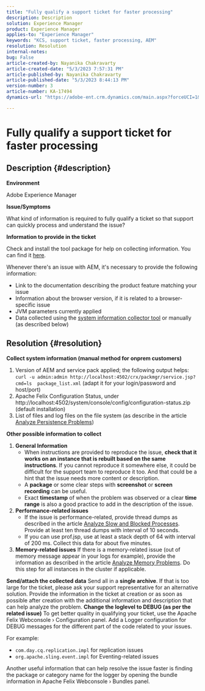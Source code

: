 ```yaml
---
title: "Fully qualify a support ticket for faster processing"
description: Description
solution: Experience Manager
product: Experience Manager
applies-to: "Experience Manager"
keywords: "KCS, support ticket, faster processing, AEM"
resolution: Resolution
internal-notes: 
bug: False
article-created-by: Nayanika Chakravarty
article-created-date: "5/3/2023 7:57:31 PM"
article-published-by: Nayanika Chakravarty
article-published-date: "5/3/2023 8:44:13 PM"
version-number: 3
article-number: KA-17494
dynamics-url: "https://adobe-ent.crm.dynamics.com/main.aspx?forceUCI=1&pagetype=entityrecord&etn=knowledgearticle&id=18461fbc-ece9-ed11-a7c6-6045bd006b25"

---
```

# Fully qualify a support ticket for faster processing

## Description {#description}


<b>Environment</b>

Adobe Experience Manager

<b>Issue/Symptoms</b>

What kind of information is required to fully qualify a ticket so that support can quickly process and understand the issue?

<b>Information to provide in the ticket</b>

Check and install the tool package for help on collecting information. You can find it [here](https://helpx.adobe.com/experience-manager/kb/index/tools.html).

Whenever there's an issue with AEM, it's necessary to provide the following information:

- Link to the documentation describing the product feature matching your issue
- Information about the browser version, if it is related to a browser-specific issue
- JVM parameters currently applied
- Data collected using the [system information collector tool](https://helpx.adobe.com/experience-manager/kb/support-info-collector.html) or manually (as described below)



## Resolution {#resolution}

<b>Collect system information (manual method for onprem customers)</b>
1. Version of AEM and service pack applied; the following output helps: `curl -u admin:admin http://localhost:4502/crx/packmgr/service.jsp?cmd=ls  package_list.xml` (adapt it for your login/password and host/port)
2. Apache Felix Configuration Status, under http://localhost:4502/system/console/config/configuration-status.zip (default installation)
3. List of files and log files on the file system (as describe in the article [Analyze Persistence Problems](https://helpx.adobe.com/experience-manager/kb/AnalyzePersistenceProblems.html))

<b>Other possible information to collect</b>
1. <b>General Information</b>
    - When instructions are provided to reproduce the issue, <b>check that it works on an instance that is rebuilt based on the same instructions</b>. If you cannot reproduce it somewhere else, it could be difficult for the support team to reproduce it too. And that could be a hint that the issue needs more content or description.
    - A <b>package</b> or some clear steps with <b>screenshot</b> or <b>screen recording</b> can be useful.
    - Exact <b>timestamp</b> of when the problem was observed or a clear <b>time range</b> is also a good practice to add in the description of the issue.
2. <b>Performance-related issues</b>
    - If the issue is performance-related, provide thread dumps as described in the article [Analyze Slow and Blocked Processes](https://helpx.adobe.com/experience-manager/kb/AnalyzeSlowAndBlockedProcesses.html). Provide at least ten thread dumps with interval of 10 seconds.
    - If you can use prof.jsp, use at least a stack depth of 64 with interval of 200 ms. Collect this data for about five minutes.
3. <b>Memory-related issues</b>    If there is a memory-related issue (out of memory message appear in your logs for example), provide the information as described in the article [Analyze Memory Problems](https://experienceleague.adobe.com/docs/experience-cloud-kcs/kbarticles/KA-17482.html?lang=en). Do this step for all instances in the cluster if applicable.

<b>Send/attach the collected data</b>
Send all in a <b>single archive</b>. If that is too large for the ticket, please ask your support representative for an alternative solution. Provide the information in the ticket at creation or as soon as possible after creation with the additional information and description that can help analyze the problem.
<b>Change the loglevel to DEBUG (as per the related issue)</b>
To get better quality in qualifying your ticket, use the Apache Felix Webconsole › Configuration panel. Add a Logger configuration for DEBUG messages for the different part of the code related to your issues.

For example:

- `com.day.cq.replication.impl` for replication issues
- `org.apache.sling.event.impl` for Eventing-related issues

    

Another useful information that can help resolve the issue faster is finding the package or category name for the logger by opening the bundle information in Apache Felix Webconsole › Bundles panel.
